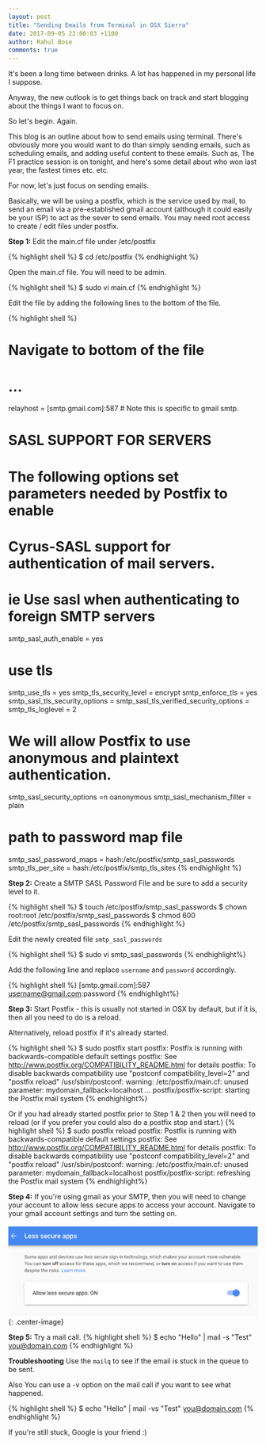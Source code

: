 ```yaml
---
layout: post
title: "Sending Emails from Terminal in OSX Sierra"
date: 2017-09-05 22:00:03 +1100
author: Rahul Bose
comments: true
---
```


It's been a long time between drinks. A lot has happened in my personal life I suppose.

Anyway, the new outlook is to get things back on track and start blogging about the things I want to focus on.

So let's begin. Again.

This blog is an outline about how to send emails using terminal. There's obviously more you would want to do than simply sending emails, such as scheduling emails, and adding useful content to these emails. Such as, The F1 practice session is on tonight, and here's some detail about who won last year, the fastest times etc. etc.

For now, let's just focus on sending emails.

Basically, we will be using a postfix, which is the service used by mail, to send an email via a pre-established gmail account (although it could easily be your ISP) to act as the sever to send emails. You may need root access to create / edit files under postfix.


**Step 1:**
Edit the main.cf file under /etc/postfix

{% highlight shell %}
$ cd /etc/postfix
{% endhighlight %}

Open the main.cf file. You will need to be admin.

{% highlight shell %}
$ sudo vi main.cf
{% endhighlight %}

Edit the file by adding the following lines to the bottom of the file.

{% highlight shell %}
# Navigate to bottom of the file
# ...
relayhost = [smtp.gmail.com]:587 # Note this is specific to gmail smtp.

# SASL SUPPORT FOR SERVERS
#
# The following options set parameters needed by Postfix to enable
# Cyrus-SASL support for authentication of mail servers.
# ie Use sasl when authenticating to foreign SMTP servers

smtp_sasl_auth_enable = yes

#  use tls
smtp_use_tls = yes
smtp_tls_security_level = encrypt
smtp_enforce_tls = yes
smtp_sasl_tls_security_options =
smtp_sasl_tls_verified_security_options =
smtp_tls_loglevel = 2

# We will allow Postfix to use anonymous and plaintext authentication.
smtp_sasl_security_options =n oanonymous
smtp_sasl_mechanism_filter = plain

# path to password map file
smtp_sasl_password_maps = hash:/etc/postfix/smtp_sasl_passwords
smtp_tls_per_site = hash:/etc/postfix/smtp_tls_sites
{% endhighlight %}

**Step 2:**
Create a SMTP SASL Password File and be sure to add a security level to it.

{% highlight shell %}
$ touch /etc/postfix/smtp_sasl_passwords
$ chown root:root /etc/postfix/smtp_sasl_passwords
$ chmod 600 /etc/postfix/smtp_sasl_passwords
{% endhighlight %}

Edit the newly created file  `smtp_sasl_passwords`

{% highlight shell %}
$ sudo vi smtp_sasl_passwords
{% endhighlight%}

Add the following line and replace `username` and `password` accordingly.

{% highlight shell %}
[smtp.gmail.com]:587 username@gmail.com:password
{% endhighlight%}


**Step 3:**
Start Postfix - this is usually not started in OSX by default, but if it is, then all you need to do is a reload.

Alternatively, reload postfix if it's already started.

{% highlight shell %}
$ sudo postfix start
postfix: Postfix is running with backwards-compatible default settings
postfix: See http://www.postfix.org/COMPATIBILITY_README.html for details
postfix: To disable backwards compatibility use "postconf compatibility_level=2" and "postfix reload"
/usr/sbin/postconf: warning: /etc/postfix/main.cf: unused parameter: mydomain_fallback=localhost
...
postfix/postfix-script: starting the Postfix mail system
{% endhighlight%}

Or if you had already started postfix prior to Step 1 & 2 then you will need to reload (or if you prefer you could also do a postfix stop and start.)
{% highlight shell %}
$ sudo postfix reload
postfix: Postfix is running with backwards-compatible default settings
postfix: See http://www.postfix.org/COMPATIBILITY_README.html for details
postfix: To disable backwards compatibility use "postconf compatibility_level=2" and "postfix reload"
/usr/sbin/postconf: warning: /etc/postfix/main.cf: unused parameter: mydomain_fallback=localhost
postfix/postfix-script: refreshing the Postfix mail system
{% endhighlight%}


**Step 4:**
If you're using gmail as your SMTP, then you will need to change your account to allow less secure apps to access your account.
Navigate to your gmail account settings and turn the setting on.

![Pic of gmail-less-secure-apps](/assets/post-images/gmail-less-secure-apps-setting.png "gmail-less-secure-app"){: .center-image}


**Step 5:**
Try a mail call.
{% highlight shell %}
$ echo "Hello" | mail -s "Test" you@domain.com
{% endhighlight %}



**Troubleshooting**
Use the `mailq` to see if the email is stuck in the queue to be sent.

Also You can use a -v option on the mail call if you want to see what happened.

{% highlight shell %}
$ echo "Hello" | mail -vs "Test" you@domain.com
{% endhighlight %}

If you're still stuck, Google is your friend :)

